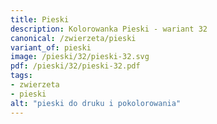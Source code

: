 ```yaml
---
title: Pieski
description: Kolorowanka Pieski - wariant 32
canonical: /zwierzeta/pieski
variant_of: pieski
image: /pieski/32/pieski-32.svg
pdf: /pieski/32/pieski-32.pdf
tags:
- zwierzeta
- pieski
alt: "pieski do druku i pokolorowania"
---
```

